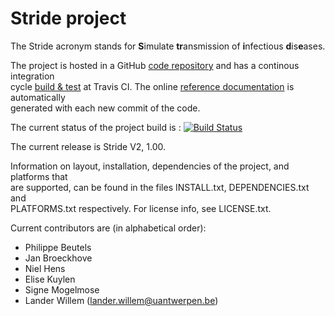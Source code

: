 # Stride project 

The Stride acronym stands for **S**imulate **tr**ansmission of **i**nfectious **d**is**e**ases.
 
The project is hosted in a GitHub [code repository](https://github.com/lwillem/stride.git) and has a continous integration  
 cycle [build & test](https://travis-ci.com/lwillem/stride/) at Travis CI. The online [reference documentation](https://lwillem.github.io/stride) is automatically  
 generated with each new commit of the code.

The current status of the project build is : [![Build Status](https://travis-ci.com/lwillem/stride.svg?token=PmdTgzYvcxspdEatpvHz&branch=master)](https://travis-ci.com/lwillem/stride)

The current release is Stride V2, 1.00.

Information on layout, installation, dependencies of the project, and platforms that  
are supported, can be found in the files INSTALL.txt, DEPENDENCIES.txt and  
PLATFORMS.txt respectively.
For license info, see LICENSE.txt.  

Current contributors are (in alphabetical order):

* Philippe Beutels
* Jan Broeckhove
* Niel Hens
* Elise Kuylen
* Signe Mogelmose 
* Lander Willem (lander.willem@uantwerpen.be)
